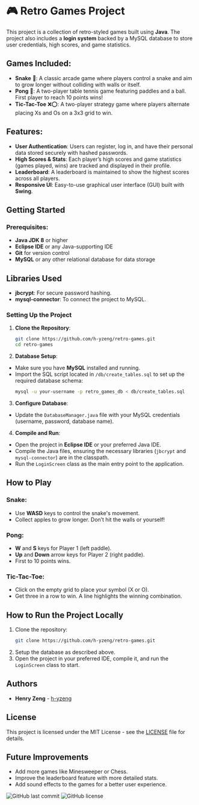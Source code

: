 # 🎮 Retro Games Project

This project is a collection of retro-styled games built using **Java**. The project also includes a **login system** backed by a MySQL database to store user credentials, high scores, and game statistics.

## Games Included:
- **Snake** 🐍: A classic arcade game where players control a snake and aim to grow longer without colliding with walls or itself.
- **Pong** 🏓: A two-player table tennis game featuring paddles and a ball. First player to reach 10 points wins!
- **Tic-Tac-Toe** ❌⭕: A two-player strategy game where players alternate placing Xs and Os on a 3x3 grid to win.

## Features:
- **User Authentication**: Users can register, log in, and have their personal data stored securely with hashed passwords.
- **High Scores & Stats**: Each player’s high scores and game statistics (games played, wins) are tracked and displayed in their profile.
- **Leaderboard**: A leaderboard is maintained to show the highest scores across all players.
- **Responsive UI**: Easy-to-use graphical user interface (GUI) built with **Swing**.

## Getting Started

### Prerequisites:
- **Java JDK 8** or higher
- **Eclipse IDE** or any Java-supporting IDE
- **Git** for version control
- **MySQL** or any other relational database for data storage

## Libraries Used
- **jbcrypt**: For secure password hashing.
- **mysql-connector**: To connect the project to MySQL.

### Setting Up the Project

1. **Clone the Repository**:
   ```bash
   git clone https://github.com/h-yzeng/retro-games.git
   cd retro-games

2. **Database Setup**:
- Make sure you have **MySQL** installed and running.
- Import the SQL script located in `/db/create_tables.sql` to set up the required database schema:
  ```bash
  mysql -u your-username -p retro_games_db < db/create_tables.sql

3. **Configure Database**:
- Update the `DatabaseManager.java` file with your MySQL credentials (username, password, database name).

4. **Compile and Run**:
- Open the project in **Eclipse IDE** or your preferred Java IDE.
- Compile the Java files, ensuring the necessary libraries (`jbcrypt` and `mysql-connector`) are in the classpath.
- Run the `LoginScreen` class as the main entry point to the application.

## How to Play

### Snake:
- Use **WASD** keys to control the snake's movement.
- Collect apples to grow longer. Don’t hit the walls or yourself!

### Pong:
- **W** and **S** keys for Player 1 (left paddle).
- **Up** and **Down** arrow keys for Player 2 (right paddle).
- First to 10 points wins.

### Tic-Tac-Toe:
- Click on the empty grid to place your symbol (X or O).
- Get three in a row to win. A line highlights the winning combination.

## How to Run the Project Locally
1. Clone the repository:
   ```bash
   git clone https://github.com/h-yzeng/retro-games.git

2. Setup the database as described above.
3. Open the project in your preferred IDE, compile it, and run the `LoginScreen` class to start.

## Authors
- **Henry Zeng** - [h-yzeng](https://github.com/h-yzeng)

## License
This project is licensed under the MIT License - see the [LICENSE](https://github.com/h-yzeng/Retro-Minigames/blob/master/LICENSE) file for details.

## Future Improvements
- Add more games like Minesweeper or Chess.
- Improve the leaderboard feature with more detailed stats.
- Add sound effects to the games for a better user experience.

![GitHub last commit](https://img.shields.io/github/last-commit/h-yzeng/retro-games)
![GitHub license](https://img.shields.io/github/license/h-yzeng/retro-games)
